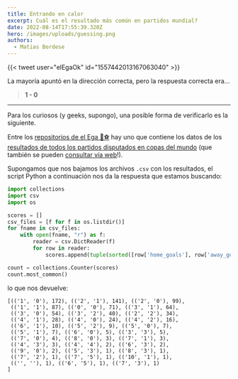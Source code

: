 ```yaml
---
title: Entrando en calor
excerpt: Cuál es el resultado más común en partidos mundial?
date: 2022-08-14T17:55:39.320Z
hero: /images/uploads/guessing.png
authors:
  - Matias Bordese
---
```

{{< tweet user="elEgaOk" id="1557442013167063040" >}}

La mayoría apuntó en la dirección correcta, pero la respuesta correcta era...

> **1 - 0**

---

Para los curiosos (y geeks, supongo), una posible forma de verificarlo es la siguiente.

Entre los [repositorios de el Ega 🌵⚽](https://github.com/el-ega/) hay uno que contiene los datos de los [resultados de todos los partidos disputados en copas del mundo](https://github.com/el-ega/worldcup/tree/master/docs/matches) (que también se pueden [consultar vía web](https://el-ega.github.io/worldcup/)!).

Supongamos que nos bajamos los archivos `.csv` con los resultados, el script Python a continuación nos da la respuesta que estamos buscando:

```python
import collections
import csv
import os

scores = []
csv_files = [f for f in os.listdir()]
for fname in csv_files:
    with open(fname, "r") as f:
        reader = csv.DictReader(f)
        for row in reader:
            scores.append(tuple(sorted([row['home_goals'], row['away_goals']], reverse=True)))

count = collections.Counter(scores)
count.most_common()

```

lo que nos devuelve:

```
[(('1', '0'), 172), (('2', '1'), 141), (('2', '0'), 99),
 (('1', '1'), 87), (('0', '0'), 71), (('3', '1'), 64),
 (('3', '0'), 54), (('3', '2'), 40), (('2', '2'), 34),
 (('4', '1'), 28), (('4', '0'), 24), (('4', '2'), 16),
 (('6', '1'), 10), (('5', '2'), 9), (('5', '0'), 7),
 (('5', '1'), 7), (('6', '0'), 5), (('3', '3'), 5),
 (('7', '0'), 4), (('8', '0'), 3), (('7', '1'), 3),
 (('4', '3'), 3), (('4', '4'), 2), (('6', '3'), 2),
 (('9', '0'), 2), (('5', '3'), 1), (('8', '3'), 1),
 (('7', '2'), 1), (('7', '5'), 1), (('10', '1'), 1),
 (('', ''), 1), (('6', '5'), 1), (('7', '3'), 1)
]
```